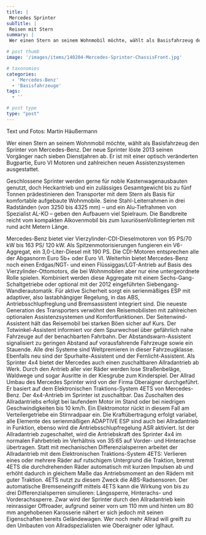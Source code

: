 ```yaml
---
title: |
 Mercedes Sprinter
subTitle: |
 Reisen mit Stern
summary: |
 Wer einen Stern an seinem Wohnmobil möchte, wählt als Basisfahrzeug den Sprinter von Mercedes-Benz. Der neue Sprinter löste 2013 seinen Vorgänger nach sieben Dienstjahren ab. Er ist mit einer optisch veränderten Bugpartie, Euro VI Motoren und zahlreichen neuen Assistenzsystemen ausgestattet.

# post thumb
image: '/images/items/140204-Mercedes-Sprinter-ChassisFront.jpg'

# taxonomies
categories: 
  - 'Mercedes-Benz'
  - 'Basisfahrzeuge'
tags:
  - ''

# post type
type: "post"
---
```


Text und Fotos: Martin Häußermann  

Wer einen Stern an seinem Wohnmobil möchte, wählt als Basisfahrzeug den Sprinter von Mercedes-Benz. Der neue Sprinter löste 2013 seinen Vorgänger nach sieben Dienstjahren ab. Er ist mit einer optisch veränderten Bugpartie, Euro VI Motoren und zahlreichen neuen Assistenzsystemen ausgestattet.  

Geschlossene Sprinter werden gerne für noble Kastenwagenausbauten genutzt, doch Heckantrieb und ein zulässiges Gesamtgewicht bis zu fünf Tonnen prädestinieren den Transporter mit dem Stern als Basis für komfortable aufgebaute Wohnmobile. Seine Stahl-Leiterrahmen in drei Radständen (von 3250 bis 4325 mm) – und ein Alu-Tiefrahmen von Spezialist AL-KO – geben den Aufbauern viel Spielraum. Die Bandbreite reicht vom kompakten Alkovenmobil bis zum luxuriösenVollintegrierten mit rund acht Metern Länge.  

Mercedes-Benz bietet vier Vierzylinder-CDI-Dieselmotoren von 95 PS/70 kW bis 163 PS/ 120 kW. Als Spitzenmotorisierungen fungieren ein V6-Aggregat, ein 3,0-Liter-Diesel mit 190 PS. Die CDI-Motoren entsprechen alle der Abgasnorm Euro 5b+ oder Euro VI. Weiterhin bietet Mercedes-Benz noch einen Erdgas/NGT- und einen Flüssiggas/LGT-Antrieb auf Basis des Vierzylinder-Ottomotors, die bei Wohnmobilen aber nur eine untergeordnete Rolle spielen. Kombiniert werden diese Aggregate mit einem Sechs-Gang-Schaltgetriebe oder optional mit der 2012 eingeführten Siebengang-Wandlerautomatik. Für aktive Sicherheit sorgt ein serienmäßiges ESP mit adaptiver, also lastabhängiger Regelung, in das ABS, Antriebsschlupfreglung und Bremsassistent integriert sind. Die neueste Generation des Transporters verwöhnt den Reisemobilisten mit zahlreichen optionalen Assistenzsystemen und Komfortfunktionen. Der Seitenwind-Assistent hält das Reisemobil bei starken Böen sicher auf Kurs. Der Totwinkel-Assistent informiert vor dem Spurwechsel über gefährlich nahe Fahrzeuge auf der benachbarten Fahrbahn. Der Abstandswarn-Assistent signalisiert zu geringen Abstand auf vorausfahrende Fahrzeuge sowie ein Stauende. Alle drei Systeme sind Weltpremieren in dieser Fahrzeugklasse. Ebenfalls neu sind der Spurhalte-Assistent und der Fernlicht-Assistent. Als Sprinter 4x4 bietet der Mercedes auch einen zuschaltbaren Allradantrieb ab Werk. Durch den Antrieb aller vier Räder werden lose Straßenbeläge, Waldwege und sogar Ausritte in der Kiesgrube zum Kinderspiel. Der Allrad Umbau des Mercedes Sprinter wird von der Firma Oberaigner durchgeführt. Er basiert auf dem Elektronischen Traktions-System 4ETS von Mercedes-Benz. Der 4x4-Antrieb im Sprinter ist zuschaltbar. Das Zuschalten des Allradantriebs erfolgt bei laufendem Motor im Stand oder bei niedrigen Geschwindigkeiten bis 10 km/h. Ein Elektromotor rückt in diesem Fall am Verteilergetriebe ein Stirnradpaar ein. Die Kraftübertragung erfolgt variabel, alle Elemente des serienmäßigen ADAPTIVE ESP sind auch bei Allradantrieb in Funktion, ebenso wird die Antriebsschlupfregelung ASR aktiviert. Ist der Allradantrieb zugeschaltet, wird die Antriebskraft des Sprinter 4x4 im normalen Fahrbetrieb im Verhältnis von 35:65 auf Vorder- und Hinterachse übertragen. Statt mit mechanischen Differenzialsperren arbeitet der Allradantrieb mit dem Elektronischen Traktions-System 4ETS: Verlieren eines oder mehrere Räder auf rutschigem Untergrund die Traktion, bremst 4ETS die durchdrehenden Räder automatisch mit kurzen Impulsen ab und erhöht dadurch in gleichem Maße das Antriebsmoment an den Rädern mit guter Traktion. 4ETS nutzt zu diesem Zweck die ABS-Radsensoren. Der automatische Bremseneingriff mittels 4ETS kann die Wirkung von bis zu drei Differenzialsperren simulieren: Längssperre, Hinterachs- und Vorderachssperre. Zwar wird der Sprinter durch den Allradantrieb kein reinrassiger Offroader, aufgrund seiner vorn um 110 mm und hinten um 80 mm angehobenen Karosserie nähert er sich jedoch mit seinen Eigenschaften bereits Geländewagen. Wer noch mehr Allrad will greift zu den Umbauten von Allradspezialisten wie Oberaigner oder Iglhaut.  